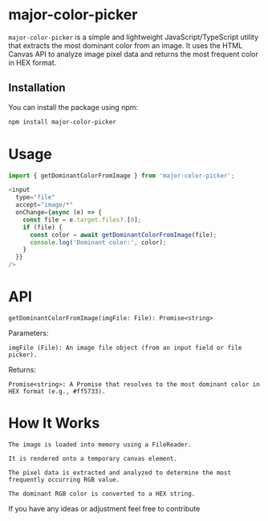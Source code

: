 # major-color-picker

`major-color-picker` is a simple and lightweight JavaScript/TypeScript utility that extracts the most dominant color from an image. It uses the HTML Canvas API to analyze image pixel data and returns the most frequent color in HEX format.

## Installation

You can install the package using npm:

```bash
npm install major-color-picker
```

# Usage

```js
import { getDominantColorFromImage } from 'major-color-picker';

<input
  type="file"
  accept="image/*"
  onChange={async (e) => {
    const file = e.target.files?.[0];
    if (file) {
      const color = await getDominantColorFromImage(file);
      console.log('Dominant color:', color);
    }
  }}
/>
```

# API

    getDominantColorFromImage(imgFile: File): Promise<string>

Parameters:

    imgFile (File): An image file object (from an input field or file picker).

Returns:

    Promise<string>: A Promise that resolves to the most dominant color in HEX format (e.g., #ff5733).

# How It Works

    The image is loaded into memory using a FileReader.

    It is rendered onto a temporary canvas element.

    The pixel data is extracted and analyzed to determine the most frequently occurring RGB value.

    The dominant RGB color is converted to a HEX string.

If you have any ideas or adjustment feel free to contribute
